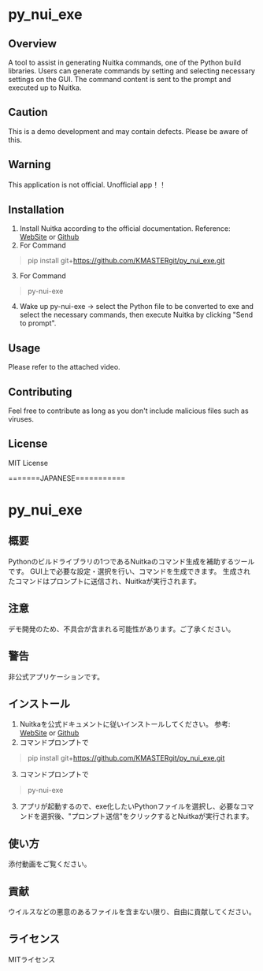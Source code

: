 # py_nui_exe

## Overview
A tool to assist in generating Nuitka commands, one of the Python build libraries. 
Users can generate commands by setting and selecting necessary settings on the GUI. 
The command content is sent to the prompt and executed up to Nuitka.

## Caution
This is a demo development and may contain defects. Please be aware of this.

## Warning
This application is not official.
Unofficial app！！

## Installation
1. Install Nuitka according to the official documentation.
   Reference: [WebSite](https://nuitka.net/user-documentation/user-manual.html)  or  [Github](https://github.com/Nuitka/Nuitka?tab=readme-ov-file)
2. For Command
>pip install git+https://github.com/KMASTERgit/py_nui_exe.git
3. For Command
>py-nui-exe
4. Wake up py-nui-exe → select the Python file to be converted to exe and select the necessary commands, then execute Nuitka by clicking "Send to prompt".

## Usage
Please refer to the attached video.

## Contributing
Feel free to contribute as long as you don't include malicious files such as viruses.

## License
MIT License

=======JAPANESE===========

# py_nui_exe

## 概要
Pythonのビルドライブラリの1つであるNuitkaのコマンド生成を補助するツールです。
GUI上で必要な設定・選択を行い、コマンドを生成できます。
生成されたコマンドはプロンプトに送信され、Nuitkaが実行されます。

## 注意
デモ開発のため、不具合が含まれる可能性があります。ご了承ください。

## 警告
非公式アプリケーションです。

## インストール
1. Nuitkaを公式ドキュメントに従いインストールしてください。
  参考: [WebSite](https://nuitka.net/user-documentation/user-manual.html)  or  [Github](https://github.com/Nuitka/Nuitka?tab=readme-ov-file)
2. コマンドプロンプトで
>pip install git+https://github.com/KMASTERgit/py_nui_exe.git
3. コマンドプロンプトで
>py-nui-exe
3. アプリが起動するので、exe化したいPythonファイルを選択し、必要なコマンドを選択後、"プロンプト送信"をクリックするとNuitkaが実行されます。

## 使い方
添付動画をご覧ください。

## 貢献
ウイルスなどの悪意のあるファイルを含まない限り、自由に貢献してください。

## ライセンス
MITライセンス
